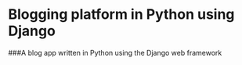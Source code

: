 # Blogging platform in Python using Django
###A blog app written in Python using the Django web framework

